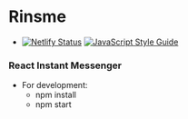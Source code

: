 # Rinsme

  - [![Netlify Status](https://api.netlify.com/api/v1/badges/a8bab4e7-f944-4c91-acdf-5ddf2ccd1022/deploy-status)](https://app.netlify.com/sites/nervous-elion-154ecb/deploys) [![JavaScript Style Guide](https://img.shields.io/badge/code_style-standard-brightgreen.svg)](https://standardjs.com)


### React Instant Messenger

- For development:
  -  npm install
  -  npm start
